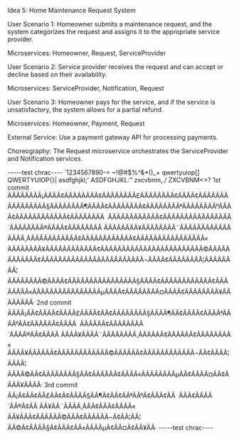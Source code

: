 Idea 5: Home Maintenance Request System


User Scenario 1: Homeowner submits a maintenance request, and the system categorizes the request and assigns it to the appropriate service provider.

Microservices: Homeowner, Request, ServiceProvider



User Scenario 2: Service provider receives the request and can accept or decline based on their availability.

Microservices: ServiceProvider, Notification, Request



User Scenario 3: Homeowner pays for the service, and if the service is unsatisfactory, the system allows for a partial refund.

Microservices: Homeowner, Payment, Request



External Service: Use a payment gateway API for processing payments.

Choreography: The Request microservice orchestrates the ServiceProvider and Notification services.


-----test chrac----
`1234567890-=
~!@#$%^&*()_+
qwertyuiop[]\
QWERTYUIOP{}|
asdfghjkl;'
ASDFGHJKL:"
zxcvbnm,./
ZXCVBNM<>?
1st commit
ÃÂÃÂÃÂÃÂ¡ÃÂÃÂ¢ÃÂÃÂÃÂÃÂ¢ÃÂÃÂÃÂÃÂ£ÃÂÃÂÃÂÃÂ¢ÃÂÃÂ¢ÃÂÃÂÃÂÃÂÃÂÃÂÃÂÃÂ§ÃÂÃÂÃÂÃÂ¶ÃÂÃÂ¢ÃÂÃÂÃÂÃÂ¢ÃÂÃÂÃÂÃÂªÃÂÃÂÃÂÃÂºÃÂÃÂ¢ÃÂÃÂÃÂÃÂÃÂÃÂ¢ÃÂÃÂÃÂÃÂ 
ÃÂÃÂÃÂÃÂÃÂÃÂ¢ÃÂÃÂÃÂÃÂÃÂÃÂÃÂÃÂ´ÃÂÃÂÃÂÃÂ®ÃÂÃÂ¢ÃÂÃÂÃÂÃÂ ÃÂÃÂÃÂÃÂ¥ÃÂÃÂÃÂÃÂ¨ÃÂÃÂÃÂÃÂÃÂÃÂÃÂÃÂ¸ÃÂÃÂÃÂÃÂÃÂÃÂ¢ÃÂÃÂÃÂÃÂÃÂÃÂ¢ÃÂÃÂÃÂÃÂÃÂÃÂÃÂÃÂ«
ÃÂÃÂÃÂÃÂ¥ÃÂÃÂÃÂÃÂÃÂÃÂ¢ÃÂÃÂÃÂÃÂÃÂÃÂÃÂÃÂÃÂÃÂÃÂÃÂ©ÃÂÃÂÃÂÃÂÃÂÃÂ¢ÃÂÃÂÃÂÃÂÃÂÃÂÃÂÃÂÃÂÃÂÃÂÃÂ¬ÃÂÃÂ¢ÃÂÃÂÃÂÃÂ¦ÃÂÃÂÃÂÃÂ¦
ÃÂÃÂÃÂÃÂ©ÃÂÃÂ¢ÃÂÃÂÃÂÃÂÃÂÃÂÃÂÃÂ§ÃÂÃÂ¢ÃÂÃÂÃÂÃÂÃÂÃÂ¢ÃÂÃÂÃÂÃÂ«ÃÂÃÂÃÂÃÂÃÂÃÂÃÂÃÂµÃÂÃÂ¢ÃÂÃÂÃÂÃÂ¤ÃÂÃÂ¢ÃÂÃÂÃÂÃÂ¥ÃÂÃÂÃÂÃÂ·
2nd commit
ÃÂÃÂ¡ÃÂ¢ÃÂÃÂ¢ÃÂÃÂ£ÃÂÃÂ¢ÃÂ¢ÃÂÃÂÃÂÃÂ§ÃÂÃÂ¶ÃÂ¢ÃÂÃÂ¢ÃÂÃÂªÃÂÃÂºÃÂ¢ÃÂÃÂÃÂ¢ÃÂÃÂ 
ÃÂÃÂÃÂ¢ÃÂÃÂÃÂÃÂ´ÃÂÃÂ®ÃÂ¢ÃÂÃÂ ÃÂÃÂ¥ÃÂÃÂ¨ÃÂÃÂÃÂÃÂ¸ÃÂÃÂÃÂ¢ÃÂÃÂÃÂ¢ÃÂÃÂÃÂÃÂ«
ÃÂÃÂ¥ÃÂÃÂÃÂ¢ÃÂÃÂÃÂÃÂÃÂÃÂ©ÃÂÃÂÃÂ¢ÃÂÃÂÃÂÃÂÃÂÃÂ¬ÃÂ¢ÃÂÃÂ¦ÃÂÃÂ¦
ÃÂÃÂ©ÃÂ¢ÃÂÃÂÃÂÃÂ§ÃÂ¢ÃÂÃÂÃÂ¢ÃÂÃÂ«ÃÂÃÂÃÂÃÂµÃÂ¢ÃÂÃÂ¤ÃÂ¢ÃÂÃÂ¥ÃÂÃÂ·
3rd commit
ÃÂ¡Ã¢ÂÂ¢ÃÂ£ÃÂ¢Ã¢ÂÂÃÂ§ÃÂ¶Ã¢ÂÂ¢ÃÂªÃÂºÃ¢ÂÂÃ¢ÂÂ 
ÃÂÃ¢ÂÂÃÂ´ÃÂ®Ã¢ÂÂ ÃÂ¥ÃÂ¨ÃÂÃÂ¸ÃÂÃ¢ÂÂÃ¢ÂÂÃÂ«
ÃÂ¥ÃÂÃ¢ÂÂÃÂÃÂ©ÃÂÃ¢ÂÂÃÂÃÂ¬Ã¢ÂÂ¦ÃÂ¦
ÃÂ©Ã¢ÂÂÃÂ§Ã¢ÂÂÃ¢ÂÂ«ÃÂÃÂµÃ¢ÂÂ¤Ã¢ÂÂ¥ÃÂ·
-----test chrac----